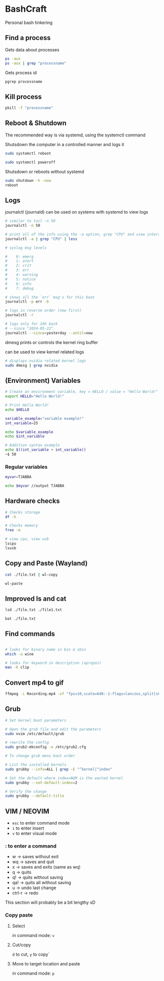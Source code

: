 # BashCraft

Personal bash tinkering

## Find a process

Gets data about processes

```bash
ps -aux
ps -aux | grep "processname"
```

Gets process id

```bash
pgrep processname
```


## Kill process

```bash
pkill -f "processname"
```

## Reboot & Shutdown

The recommended way is via systemd, using the systemctl command

Shutsdown the computer in a controlled manner and logs it



```bash
sudo systemctl reboot

sudo systemctl poweroff
```

Shutsdown or reboots without systemd

```bash
sudo shutdown -h -now
reboot
```

## Logs

journalctl (journald) can be used on systems with systemd to view logs

```bash
# similar to tail -n 50
journalctl -n 50
```

```bash
# print all of the info using the -a option, grep "CPU" and view interactivly with less
journalctl -a | grep "CPU" | less
```

```bash
# syslog msg levels

#    0: emerg
#    1: alert
#    2: crit
#    3: err
#    4: warning
#    5: notice
#    6: info
#    7: debug

# shows all the `err` msg's for this boot
journalctl -p err -b
```

```bash
# logs in reverse order (new first)
journalctl -r
```

```bash
# logs only for 24h back
# --since "2024-05-22" 
journalctl --since=yesterday --until=now
```

dmesg prints or controls the kernel ring buffer

can be used to view kernel related logs

```bash
# displays nvidia related kernel logs
sudo dmesg | grep nvidia
```

## (Environment) Variables

```bash
# Create an environment variable, key = HELLO / value = "Hello World!"
export HELLO="Hello World!"

# Print Hello World!
echo $HELLO
```

```bash
variable_example="variable example!"
int_variable=25

echo $variable_example
echo $int_variable

# Addition syntax example
echo $((int_variable + int_variable)) 
~$ 50
```

### Regular variables

```bash
myvar=TJABBA

echo $myvar //output TJABBA
```

## Hardware checks

```bash
# Checks storage
df -h
```

```bash
# Checks memory
free -m
```

```bash
# view cpu, view usb
lscpu
lsusb
```

## Copy and Paste (Wayland)

```bash
cat ./file.txt | wl-copy

wl-paste
```

## Improved ls and cat

```bash
lsd ./file.txt ./file1.txt

bat ./file.txt
```

## Find commands

```bash

# looks for binary name in bin & sbin
which -a wine

# looks for keyword in description (apropos)
man -k clip

```


## Convert mp4 to gif

```bash
ffmpeg -i Recording.mp4 -vf "fps=10,scale=640:-1:flags=lanczos,split[s0][s1];[s0]palettegen[p];[s1][p]paletteuse" -loop 0 Recording.gif
```

## Grub

```bash
# Set kernel boot parameters

# Open the grub file and edit the parameters
sudo nvim /etc/default/grub

# rewrite the config
sudo grub2-mkconfig -o /etc/grub2.cfg

```


```bash
# To change grub menu boot order

# List the installed kernels
sudo grubby --info=ALL | grep -E "^kernel|^index"

# Set the default where index=NUM is the wanted kernel
sudo grubby --set-default-index=2

# Verify the change
sudo grubby --default-title

```

## VIM / NEOVIM

- `esc` to enter command mode
- `i` to enter insert
- `v` to enter visual mode

### : to enter a command

- w -> saves without exit
- wq -> saves and quit
- x -> saves and exits (same as wq)
- q -> quits
- q! -> quits without saving
- qa! -> quits all without saving
- u -> undo last change
- ctrl-r -> redo

This section will probably be a bit lengthy xD

### Copy paste

1. Select

    in command mode: `v`
2. Cut/copy
    
    `d` to cut, `y` to copy`

3. Move to target location and paste

    in command mode: `p`


